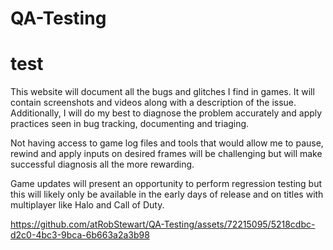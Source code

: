 # QA-Testing

# test

This website will document all the bugs and glitches I find in games. It will contain screenshots and videos along with a description of the issue. 
Additionally, I will do my best to diagnose the problem accurately and apply practices seen in bug tracking, documenting and triaging. 

Not having access to game log files and tools that would allow me to pause, rewind and apply inputs on desired frames will be challenging but will make successful diagnosis all the more rewarding.

Game updates will present an opportunity to perform regression testing but this will likely only be available in the early days of release and on titles with multiplayer like Halo and Call of Duty. 



https://github.com/atRobStewart/QA-Testing/assets/72215095/5218cdbc-d2c0-4bc3-9bca-6b663a2a3b98

